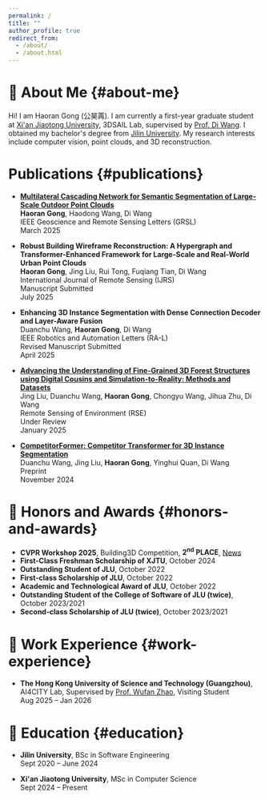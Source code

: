 ```yaml
---
permalink: /
title: ""
author_profile: true
redirect_from: 
  - /about/
  - /about.html
---
```


# :mag_right: About Me {#about-me}

Hi! I am Haoran Gong (公昊苒). I am currently a first-year graduate student at [Xi'an Jiaotong University](https://www.xjtu.edu.cn/), 3DSAIL Lab, supervised by [Prof. Di Wang](https://gr.xjtu.edu.cn/en/web/diwang). I obtained my bachelor's degree from [Jilin University](https://www.jlu.edu.cn/). My research interests include computer vision, point clouds, and 3D reconstruction.

# Publications {#publications}
- [**Multilateral Cascading Network for Semantic Segmentation of Large-Scale Outdoor Point Clouds**](https://doi.org/10.1109/LGRS.2025.3547913)  
      **Haoran Gong**, Haodong Wang, Di Wang  
    IEEE Geoscience and Remote Sensing Letters (GRSL)  
    March 2025

- **Robust Building Wireframe Reconstruction: A Hypergraph and Transformer-Enhanced Framework for Large-Scale and Real-World Urban Point Clouds**  
    **Haoran Gong**, Jing Liu, Rui Tong, Fuqiang Tian, Di Wang  
    International Journal of Remote Sensing (IJRS)  
    Manuscript Submitted  
    July 2025

- **Enhancing 3D Instance Segmentation with Dense Connection Decoder and Layer-Aware Fusion**  
    Duanchu Wang, **Haoran Gong**, Di Wang  
    IEEE Robotics and Automation Letters (RA-L)  
    Revised Manuscript Submitted  
    April 2025

- [**Advancing the Understanding of Fine-Grained 3D Forest Structures using Digital Cousins and Simulation-to-Reality: Methods and Datasets**](https://arxiv.org/abs/2501.03637)  
    Jing Liu, Duanchu Wang, **Haoran Gong**, Chongyu Wang, Jihua Zhu, Di Wang  
    Remote Sensing of Environment (RSE)  
    Under Review  
    January 2025

- [**CompetitorFormer: Competitor Transformer for 3D Instance Segmentation**](https://arxiv.org/abs/2411.14179)  
    Duanchu Wang, Jing Liu, **Haoran Gong**, Yinghui Quan, Di Wang  
    Preprint  
    November 2024  

# :tada: Honors and Awards {#honors-and-awards}
- **CVPR Workshop 2025**, Building3D Competition, **2<sup>nd</sup> PLACE**, [News](https://mp.weixin.qq.com/s/14O0uiMHNy9SlDY9Ed-Xrw)
- **First-Class Freshman Scholarship of XJTU**, October 2024  
- **Outstanding Student of JLU**, October 2022  
- **First-class Scholarship of JLU**, October 2022  
- **Academic and Technological Award of JLU**, October 2022  
- **Outstanding Student of the College of Software of JLU (twice)**, October 2023/2021  
- **Second-class Scholarship of JLU (twice)**, October 2023/2021  

# :microscope: Work Experience {#work-experience}
- **The Hong Kong University of Science and Technology (Guangzhou)**, AI4CITY Lab, Supervised by [Prof. Wufan Zhao](https://wufan-zhao.github.io/), Visiting Student  
  Aug 2025 – Jan 2026  
  
# :blue_book: Education {#education}

- **Jilin University**, BSc in Software Engineering  
  Sept 2020 – June 2024  

- **Xi'an Jiaotong University**, MSc in Computer Science  
  Sept 2024 – Present  


<script type="text/javascript" id="clustrmaps" src="//clustrmaps.com/map_v2.js?d=iC_psJ7KxkER8qnq6CoenQ30SskPQWxjIRToNsRgWFw&cl=ffffff&w=a"></script>

